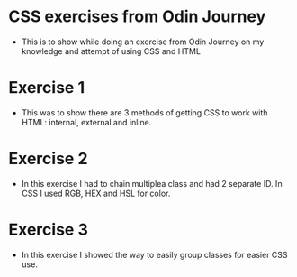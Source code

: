 # CSS exercises from Odin Journey

- This is to show while doing an exercise from Odin Journey on my knowledge and attempt of using CSS and HTML
# Exercise 1
- This was to show there are 3 methods of getting CSS to work with HTML: internal, external and inline.
# Exercise 2
- In this exercise I had to chain multiplea class and had 2 separate ID. In CSS I used RGB, HEX and HSL for color.
# Exercise 3
- In this exercise I showed the way to easily group classes for easier CSS use.
